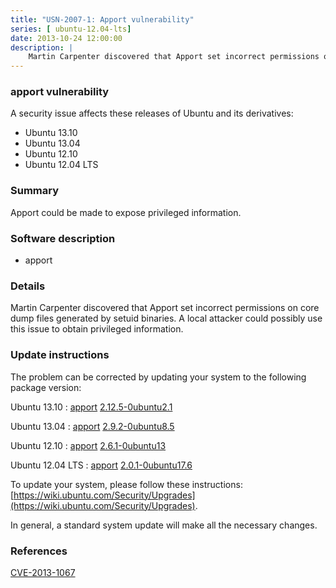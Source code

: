 ```yaml
---
title: "USN-2007-1: Apport vulnerability"
series: [ ubuntu-12.04-lts]
date: 2013-10-24 12:00:00
description: |
    Martin Carpenter discovered that Apport set incorrect permissions on core dump files generated by setuid binaries. A local attacker could possibly use this issue to obtain privileged information. 
--- 
```

 
### apport vulnerability

A security issue affects these releases of Ubuntu and its derivatives:

* Ubuntu 13.10
* Ubuntu 13.04
* Ubuntu 12.10
* Ubuntu 12.04 LTS

### Summary

Apport could be made to expose privileged information. 

### Software description

* apport 

### Details

Martin Carpenter discovered that Apport set incorrect permissions on core dump files generated by setuid binaries. A local attacker could possibly use this issue to obtain privileged information. 

### Update instructions

The problem can be corrected by updating your system to the following package version:

Ubuntu 13.10
 : [apport](https://launchpad.net/ubuntu/+source/apport) <span> [2.12.5-0ubuntu2.1](https://launchpad.net/ubuntu/+source/apport/2.12.5-0ubuntu2.1) </span> 

Ubuntu 13.04
 : [apport](https://launchpad.net/ubuntu/+source/apport) <span> [2.9.2-0ubuntu8.5](https://launchpad.net/ubuntu/+source/apport/2.9.2-0ubuntu8.5) </span> 

Ubuntu 12.10
 : [apport](https://launchpad.net/ubuntu/+source/apport) <span> [2.6.1-0ubuntu13](https://launchpad.net/ubuntu/+source/apport/2.6.1-0ubuntu13) </span> 

Ubuntu 12.04 LTS
 : [apport](https://launchpad.net/ubuntu/+source/apport) <span> [2.0.1-0ubuntu17.6](https://launchpad.net/ubuntu/+source/apport/2.0.1-0ubuntu17.6) </span> 

To update your system, please follow these instructions: [https://wiki.ubuntu.com/Security/Upgrades](https://wiki.ubuntu.com/Security/Upgrades).

In general, a standard system update will make all the necessary changes. 

### References

 [CVE-2013-1067](http://people.ubuntu.com/~ubuntu-security/cve/CVE-2013-1067)
 
